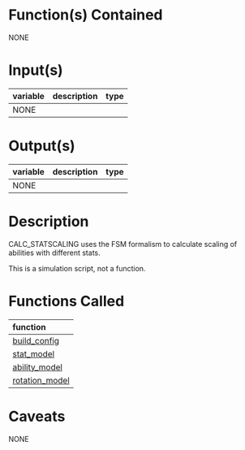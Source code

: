 # Function(s) Contained #

NONE

# Input(s) #

| variable | description | type |
|:---------|:------------|:-----|
| NONE     |

# Output(s) #

| variable | description | type |
|:---------|:------------|:-----|
| NONE     |

# Description #

CALC\_STATSCALING uses the FSM formalism to calculate scaling of abilities with different stats.

This is a simulation script, not a function.

# Functions Called #
| function |
|:---------|
| [build\_config](build_config.md) |
| [stat\_model](stat_model.md) |
| [ability\_model](ability_model.md)|
| [rotation\_model](rotation_model.md)|

# Caveats #
NONE